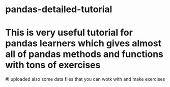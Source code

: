 # pandas-detailed-tutorial
# This is very useful tutorial for pandas learners which gives almost all of pandas methods and functions with tons of exercises
#I uploaded also some data files that you can wotk with and make exercises
